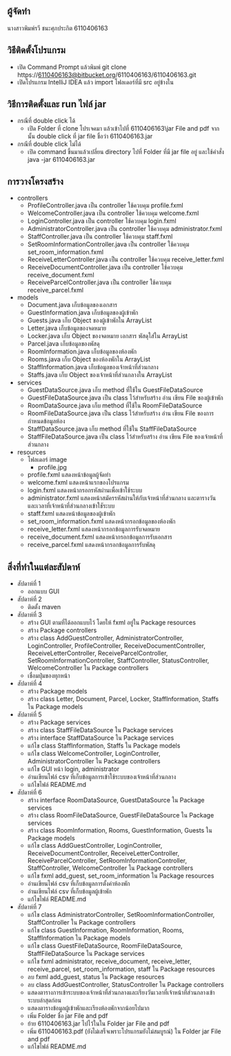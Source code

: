 ## ผู้จัดทำ
นางสาวพิมพ์รวี ชนะศุภประกิต
6110406163

## วิธีติดตั้งโปรแกรม
* เปิด Command Prompt แล้วพิมพ์ git clone https://6110406163@bitbucket.org/6110406163/6110406163.git
* เปิดโปรแกรม IntelliJ IDEA แล้ว import โฟลเดอร์ที่มี src อยู่ข้างใน

## วิธีการติดตั้งและ run ไฟล์ jar
* กรณีที่ double click ได้ 
    - เปิด Folder ที่ clone โปรเจคมา แล้วเข้าไปที่ 6110406163\jar File and pdf จากนั้น double click ที่ jar file ชื่อว่า 6110406163.jar 
* กรณีที่ double click ไม่ได้
    - เปิด command ขึ้นมาแล้วเปลี่ยน directory ไปที่ Folder ที่มี jar file อยู่ และใช้คำสั่ง java -jar 6110406163.jar

## การวางโครงสร้าง
* controllers
    - ProfileController.java เป็น controller ใช้ควบคุม profile.fxml
    - WelcomeController.java เป็น controller ใช้ควบคุม welcome.fxml
    - LoginController.java เป็น controller ใช้ควบคุม login.fxml
    - AdministratorController.java เป็น controller ใช้ควบคุม administrator.fxml
    - StaffController.java เป็น controller ใช้ควบคุม staff.fxml
    - SetRoomInformationController.java เป็น controller ใช้ควบคุม set_room_information.fxml
    - ReceiveLetterController.java เป็น controller ใช้ควบคุม receive_letter.fxml
    - ReceiveDocumentController.java เป็น controller ใช้ควบคุม receive_document.fxml
    - ReceiveParcelController.java เป็น controller ใช้ควบคุม receive_parcel.fxml
* models
    - Document.java เก็บข้อมูลของเอกสาร
    - GuestInformation.java เก็บข้อมูลของผู้เข้าพัก
    - Guests.java เก็บ Object ของผู้เข้าพักใน ArrayList
    - Letter.java เก็บข้อมูลของจดหมาย
    - Locker.java เก็บ Object ของจดหมาย เอกสาร พัสดุใส่ใน ArrayList
    - Parcel.java เก็บข้อมูลของพัสดุ
    - RoomInformation.java เก็บข้อมูลของห้องพัก
    - Rooms.java เก็บ Object ของห้องพักใน ArrayList
    - StaffInformation.java เก็บข้อมูลของเจ้าหน้าที่ส่วนกลาง
    - Staffs.java เก็บ Object ของเจ้าหน้าที่ส่วนกลางใน ArrayList
* services
    - GuestDataSource.java เก็บ method ที่ใช้ใน GuestFileDataSource
    - GuestFileDataSource.java เป็น class ไว้สำหรับสร้าง อ่าน เขียน File ของผู้เข้าพัก
    - RoomDataSource.java เก็บ method ที่ใช้ใน RoomFileDataSource
    - RoomFileDataSource.java เป็น class ไว้สำหรับสร้าง อ่าน เขียน File ของการกำหนดข้อมูลห้อง
    - StaffDataSource.java เก็บ method ที่ใช้ใน StaffFileDataSource
    - StaffFileDataSource.java เป็น class ไว้สำหรับสร้าง อ่าน เขียน File ของเจ้าหน้าที่ส่วนกลาง
* resources
    - โฟลเดอร์ image
        - profile.jpg
    - profile.fxml แสดงหน้าข้อมูลผู้จัดทำ
    - welcome.fxml แสดงหน้าแรกของโปรแกรม
    - login.fxml แสดงหน้ากรอกรหัสผ่านเพื่อเข้าใช้ระบบ
    - administrator.fxml แสดงหน้าสมัครรหัสผ่านให้กับเจ้าหน้าที่ส่วนกลาง และตารางวันและเวลาที่เจ้าหน้าที่ส่วนกลางเข้าใชัระบบ
    - staff.fxml แสดงหน้าข้อมูลของผู้เข้าพัก
    - set_room_information.fxml แสดงหน้ากรอกข้อมูลของห้องพัก
    - receive_letter.fxml แสดงหน้ากรอกข้อมูลการรับจดหมาย
    - receive_document.fxml แสดงหน้ากรอกข้อมูลการรับเอกสาร
    - receive_parcel.fxml แสดงหน้ากรอกข้อมูลการรับพัสดุ

## สิ่งที่ทำในแต่ละสัปดาห์
* สัปดาห์ที่ 1
    - ออกแบบ GUI
* สัปดาห์ที่ 2
    - ติดตั้ง maven
* สัปดาห์ที่ 3
    - สร้าง GUI ตามที่ได้ออกแบบไว้ โดยให้ fxml อยู่ใน Package resources
    - สร้าง Package controllers
    - สร้าง class AddGuestController, AdministratorController, LoginController, ProfileController, ReceiveDocumentController,
    ReceiveLetterController, ReceiveParcelController, SetRoomInformationController, StaffController, StatusController, WelcomeController
    ใน Package controllers
    - เชื่อมปุ่มของทุกหน้า
* สัปดาห์ที่ 4
    - สร้าง Package models
    - สร้าง class Letter, Document, Parcel, Locker, StaffInformation, Staffs ใน Package models
* สัปดาห์ที่ 5
    - สร้าง Package services
    - สร้าง class StaffFileDataSource ใน Package services
    - สร้าง interface StaffDataSource ใน Package services
    - แก้ไข class StaffInformation, Staffs ใน Package models
    - แก้ไข class WelcomeController, LoginController, AdministratorController ใน Package controllers
    - แก้ไข GUI หน้า login, administrator
    - อ่านเขียนไฟล์ csv ที่เก็บข้อมูลการเข้าใช้ระบบของเจ้าหน้าที่ส่วนกลาง
    - แก้ไขไฟล์ README.md
* สัปดาห์ที่ 6
    - สร้าง interface RoomDataSource, GuestDataSource ใน Package services
    - สร้าง class RoomFileDataSource, GuestFileDataSource ใน Package services
    - สร้าง class RoomInformation, Rooms, GuestInformation, Guests ใน Package models
    - แก้ไข class AddGuestController, LoginController, ReceiveDocumentController, ReceiveLetterController, ReceiveParcelController,
    SetRoomInformationController, StaffController, WelcomeController ใน Package controllers
    - แก้ไข fxml add_guest, set_room_information ใน Package resources
    - อ่านเขียนไฟล์ csv ที่เก็บข้อมูลการตั้งค่าห้องพัก
    - อ่านเขียนไฟล์ csv ที่เก็บข้อมูลผู้เข้าพัก
    - แก้ไขไฟล์ README.md
* สัปดาห์ที่ 7
    - แก้ไข class AdministratorController, SetRoomInformationController, StaffController ใน Package controllers
    - แก้ไข class GuestInformation, RoomInformation, Rooms, StaffInformation ใน Package models
    - แก้ไข class GuestFileDataSource, RoomFileDataSource, StaffFileDataSource ใน Package services
    - แก้ไข fxml administrator, receive_document, receive_letter, receive_parcel, set_room_information, staff ใน Package resources
    - ลบ fxml add_guest, status ใน Package resources
    - ลบ class AddGuestController, StatusController ใน Package controllers
    - แสดงตารางการเข้าระบบของเจ้าหน้าที่ส่วนกลางและเรียงวันเวลาที่เจ้าหน้าที่ส่วนกลางเข้าระบบล่าสุดก่อน
    - แสดงตารางข้อมูลผู้เข้าพักและเรียงห้องพักจากน้อยไปมาก
    - เพิ่ม Folder ชื่อ jar File and pdf
    - ย้าย 6110406163.jar ไปไว้ในใน Folder jar File and pdf
    - เพิ่ม 6110406163.pdf (ยังไม่เสร็จเพราะโปรแกรมยังไม่สมบูรณ์) ใน Folder jar File and pdf
    - แก้ไขไฟล์ README.md